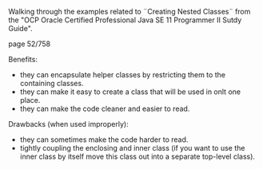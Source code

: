 Walking through the examples related to ¨Creating Nested Classes¨ from the "OCP Oracle Certified Professional Java SE 11 Programmer II Sutdy Guide".

page 52/758

Benefits:
- they can encapsulate helper classes by restricting them to the containing classes.
- they can make it easy to create a class that will be used in onlt one place.
- they can make the code cleaner and easier to read.

Drawbacks (when used improperly):
- they can sometimes make the code harder to read.
- tightly coupling the enclosing and inner class (if you want to use the inner class by itself move this class out into a separate top-level class).


